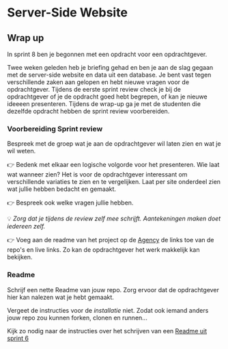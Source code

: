 # Server-Side Website

## Wrap up

In sprint 8 ben je begonnen met een opdracht voor een opdrachtgever. 

Twee weken geleden heb je briefing gehad en ben je aan de slag gegaan met de server-side website en data uit een database.
Je bent vast tegen verschillende zaken aan gelopen en hebt nieuwe vragen voor de opdrachtgever. Tijdens de eerste sprint review check je bij de opdrachtgever of je de opdracht goed hebt begrepen, of kan je nieuwe ideeeen presenteren. Tijdens de wrap-up ga je met de studenten die dezelfde opdracht hebben de sprint review voorbereiden.

### Voorbereiding Sprint review

Bespreek met de groep wat je aan de opdrachtgever wil laten zien en wat je wil weten.

👉 Bedenk met elkaar een logische volgorde voor het presenteren. Wie laat wat wanneer zien? Het is voor de opdrachtgever interessant om verschillende variaties te zien en te vergelijken. Laat per site onderdeel zien wat jullie hebben bedacht en gemaakt.

👉 Bespreek ook welke vragen jullie hebben. 

💡 *Zorg dat je tijdens de review zelf mee schrijft. Aantekeningen maken doet iedereen zelf.*

👉 Voeg aan de readme van het project op de [Agency](https://github.com/fdnd-agency) de links toe van de repo's en live links. Zo kan de opdrachtgever het werk makkelijk kan bekijken.


### Readme

Schrijf een nette Readme van jouw repo. Zorg ervoor dat de opdrachtgever hier kan nalezen wat je hebt gemaakt.

Vergeet de instructies voor de *installatie* niet. Zodat ook iemand anders jouw repo zou kunnen forken, clonen en runnen...

Kijk zo nodig naar de instructies over het schrijven van een [Readme uit sprint 6](https://github.com/fdnd-task/the-startup-responsive-interactive-website/blob/main/docs/wrap-up.md#readme-schrijven)
